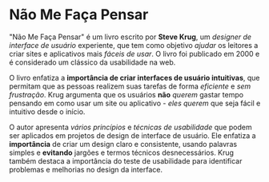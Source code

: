 # Não Me Faça Pensar

"Não Me Faça Pensar" é um livro escrito por <b>Steve Krug</b>, um <i>designer de interface de usuário</i> experiente, que tem como objetivo <i>ajudar</i> os leitores a criar sites e aplicativos mais <i>fáceis de usar</i>. O livro foi publicado em 2000 e é considerado um clássico da usabilidade na web.

O livro enfatiza a <b>importância de criar interfaces de usuário intuitivas</b>, que permitam que as pessoas realizem suas tarefas de forma <i>eficiente</i> e <i>sem frustração</i>. Krug argumenta que os usuários <b>não</b> <i>querem</i> gastar tempo pensando em como usar um site ou aplicativo - <i>eles querem</i> que seja fácil e intuitivo desde o início.

O autor apresenta <i>vários princípios</i> e <i>técnicas de usabilidade</i> que podem ser aplicados em projetos de design de interface de usuário. Ele enfatiza a <b>importância</b> de criar um design claro e consistente, usando palavras simples e <b>evitando</b> jargões e termos técnicos desnecessários. Krug também destaca a importância do teste de usabilidade para identificar problemas e melhorias no design da interface.